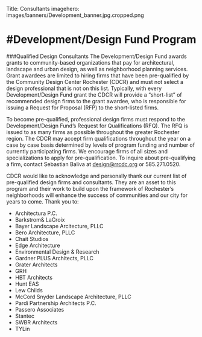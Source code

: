 Title: Consultants
imagehero: images/banners/Development_banner.jpg.cropped.png


#Development/Design Fund Program
===========

###Qualified Design Consultants
The Development/Design Fund awards grants to community-based organizations that
pay for architectural, landscape and urban design, as well as neighborhood 
planning services. Grant awardees are limited to hiring firms that have been 
pre-qualified by the Community Design Center Rochester (CDCR) and must not 
select a design professional that is not on this list. Typically, with every 
Development/Design Fund grant the CDCR will provide a “short-list” of 
recommended design firms to the grant awardee, who is responsible for issuing a
Request for Proposal (RFP) to the short-listed firms.<br />

To become pre-qualified, professional design firms must respond to the 
Development/Design Fund’s Request for Qualifications (RFQ). The RFQ is issued 
to as many firms as possible throughout the greater Rochester region. The CDCR 
may accept firm qualifications throughout the year on a case by case basis 
determined by levels of program funding and number of currently participating 
firms. We encourage firms of all sizes and specializations to apply for 
pre-qualification. To inquire about pre-qualifying a firm, contact Sebastian 
Baliva at design@rrcdc.org or 585.271.0520.<br />

CDCR would like to acknowledge and personally thank our current list of 
pre-qualified design firms and consultants. They are an asset to this program 
and their work to build upon the framework of Rochester’s neighborhoods will 
enhance the success of communities and our city for years to come.  Thank you 
to:<br />

* Architectura P.C. 
* Barkstrom& LaCroix
* Bayer Landscape Arcitecture, PLLC
* Bero Architecture, PLLC
* Chait Studios
* Edge Architecture
* Environmental Design & Research 
* Gardner PLUS Architects, PLLC
* Grater Architects
* GRH
* HBT Architects
* Hunt EAS
* Lew Childs
* McCord Snyder Landscape Architecture, PLLC
* Pardi Partnership Architects P.C.
* Passero Associates
* Stantec
* SWBR Architects
* TYLin
